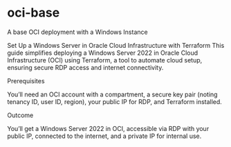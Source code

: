 # oci-base
A base OCI deployment with a Windows Instance


Set Up a Windows Server in Oracle Cloud Infrastructure with Terraform
This guide simplifies deploying a Windows Server 2022 in Oracle Cloud Infrastructure (OCI) using Terraform, a tool to automate cloud setup, ensuring secure RDP access and internet connectivity.

Prerequisites

You’ll need an OCI account with a compartment, a secure key pair (noting tenancy ID, user ID, region), your public IP for RDP, and Terraform installed.

Outcome

You’ll get a Windows Server 2022 in OCI, accessible via RDP with your public IP, connected to the internet, and a private IP for internal use.
